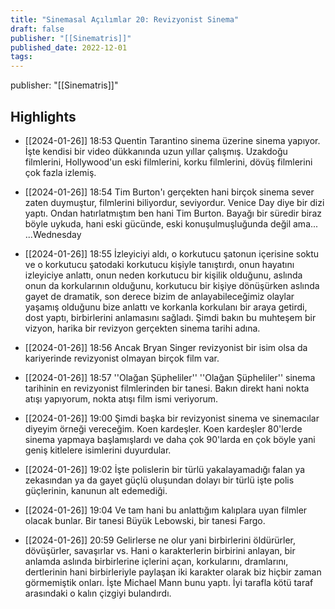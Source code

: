 ```yaml
---
title: "Sinemasal Açılımlar 20: Revizyonist Sinema"
draft: false
publisher: "[[Sinematris]]"
published_date: 2022-12-01
tags:
---
```

publisher: "[[Sinematris]]"


## Highlights
* [[2024-01-26]] 18:53  Quentin Tarantino sinema üzerine sinema yapıyor. İşte kendisi bir video dükkanında uzun yıllar çalışmış. Uzakdoğu filmlerini, Hollywood'un eski filmlerini, korku filmlerini, dövüş filmlerini çok fazla izlemiş.

* [[2024-01-26]] 18:54  Tim Burton'ı gerçekten hani birçok sinema sever zaten duymuştur, filmlerini biliyordur, seviyordur. Venice Day diye bir dizi yaptı. Ondan hatırlatmıştım ben hani Tim Burton. Bayağı bir süredir biraz böyle uykuda, hani eski gücünde, eski konuşulmuşluğunda değil ama... ...Wednesday

* [[2024-01-26]] 18:55  İzleyiciyi aldı, o korkutucu şatonun içerisine soktu ve o korkutucu şatodaki korkutucu kişiyle tanıştırdı, onun hayatını izleyiciye anlattı, onun neden korkutucu bir kişilik olduğunu, aslında onun da korkularının olduğunu, korkutucu bir kişiye dönüşürken aslında gayet de dramatik, son derece bizim de anlayabileceğimiz olaylar yaşamış olduğunu bize anlattı ve korkanla korkulanı bir araya getirdi, dost yaptı, birbirlerini anlamasını sağladı. Şimdi bakın bu muhteşem bir vizyon, harika bir revizyon gerçekten sinema tarihi adına.

* [[2024-01-26]] 18:56  Ancak Bryan Singer revizyonist bir isim olsa da kariyerinde revizyonist olmayan birçok film var.

* [[2024-01-26]] 18:57  ''Olağan Şüpheliler'' ''Olağan Şüpheliler'' sinema tarihinin en revizyonist filmlerinden bir tanesi. Bakın direkt hani nokta atışı yapıyorum, nokta atışı film ismi veriyorum.

* [[2024-01-26]] 19:00  Şimdi başka bir revizyonist sinema ve sinemacılar diyeyim örneği vereceğim. Koen kardeşler. Koen kardeşler 80'lerde sinema yapmaya başlamışlardı ve daha çok 90'larda en çok böyle yani geniş kitlelere isimlerini duyurdular.

* [[2024-01-26]] 19:02  İşte polislerin bir türlü yakalayamadığı falan ya zekasından ya da gayet güçlü oluşundan dolayı bir türlü işte polis güçlerinin, kanunun alt edemediği.

* [[2024-01-26]] 19:04  Ve tam hani bu anlattığım kalıplara uyan filmler olacak bunlar. Bir tanesi Büyük Lebowski, bir tanesi Fargo.

* [[2024-01-26]] 20:59  Gelirlerse ne olur yani birbirlerini öldürürler, dövüşürler, savaşırlar vs. Hani o karakterlerin birbirini anlayan, bir anlamda aslında birbirlerine içlerini açan, korkularını, dramlarını, dertlerinin hani birbirleriyle paylaşan iki karakter olarak biz hiçbir zaman görmemiştik onları. İşte Michael Mann bunu yaptı. İyi tarafla kötü taraf arasındaki o kalın çizgiyi bulandırdı.

